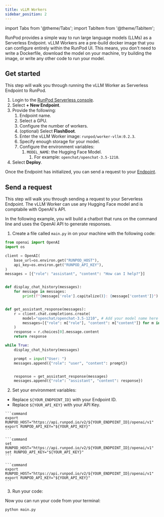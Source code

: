 ```yaml
---
title: vLLM Workers
sidebar_position: 2
---
```


import Tabs from '@theme/Tabs';
import TabItem from '@theme/TabItem';

RunPod provides a simple way to run large language models (LLMs) as a Serverless Endpoint.
vLLM Workers are a pre-build docker image that you can configure entirely within the RunPod UI.
This means, you don't need to write a Dockerfile, download the model on your machine, try building the image, or write any other code to run your model.

## Get started

This step will walk you through running the vLLM Worker as Serverless Endpoint to RunPod.

1. Login to the [RunPod Serverless console](https://www.runpod.io/console/serverless).
2. Select **+ New Endpoint**.
3. Provide the following:
   1. Endpoint name.
   2. Select a GPU.
   3. Configure the number of workers.
   4. (optional) Select **FlashBoot**.
   5. Enter the vLLM Worker image: `runpod/worker-vllm:0.2.3`.
   6. Specify enough storage for your model.
   7. Configure the environment variables:
      1. `MODEL_NAME`: the Hugging Face Model.
         1. For example: `openchat/openchat-3.5-1210`.
4. Select **Deploy**.

Once the Endpoint has initialized, you can send a request to your [Endpoint](/serverless/endpoints/get-started).


## Send a request

This step will walk you through sending a request to your Serverless Endpoint.
The vLLM Worker can use any Hugging Face model and is comptabile with OpenAI's API.

In the following example, you will build a chatbot that runs on the command line and uses the OpenAI API to generate responses.

1. Create a file called `main.py` in on your machine with the following code:

```python
from openai import OpenAI
import os

client = OpenAI(
    base_url=os.environ.get("RUNPOD_HOST"),
    api_key=os.environ.get("RUNPOD_API_KEY"),
)
messages = [{"role": "assistant", "content": "How can I help?"}]


def display_chat_history(messages):
    for message in messages:
        print(f"{message['role'].capitalize()}: {message['content']}")


def get_assistant_response(messages):
    r = client.chat.completions.create(
        model="openchat/openchat-3.5-1210", # Add your model name here to align with the model you provided in the RunPod UI.
        messages=[{"role": m["role"], "content": m["content"]} for m in messages],
    )
    response = r.choices[0].message.content
    return response

while True:
    display_chat_history(messages)

    prompt = input("User: ")
    messages.append({"role": "user", "content": prompt})


    response = get_assistant_response(messages)
    messages.append({"role": "assistant", "content": response})
```

2. Set your environment variables:

- Replace `${YOUR_ENDPOINT_ID}` with your Endpoint ID.
- Replace `${YOUR_API_KEY}` with your API Key.


<Tabs>
  <TabItem value="macos" label="macOS" default>

    ```command
    export RUNPOD_HOST="https://api.runpod.io/v2/${YOUR_ENDPOINT_ID}/openai/v1"
    export RUNPOD_API_KEY="${YOUR_API_KEY}"
    ```

</TabItem>
  <TabItem value="windows" label="Windows">

    ```command
    set RUNPOD_HOST="https://api.runpod.io/v2/${YOUR_ENDPOINT_ID}/openai/v1"
    set RUNPOD_API_KEY="${YOUR_API_KEY}"
    ```

</TabItem>
  <TabItem value="linux" label="Linux">

    ```command
    export RUNPOD_HOST="https://api.runpod.io/v2/${YOUR_ENDPOINT_ID}/openai/v1"
    export RUNPOD_API_KEY="${YOUR_API_KEY}"
    ```

</TabItem>
</Tabs>

3. Run your code:

Now you can run your code from your terminal:

```command
python main.py
```
